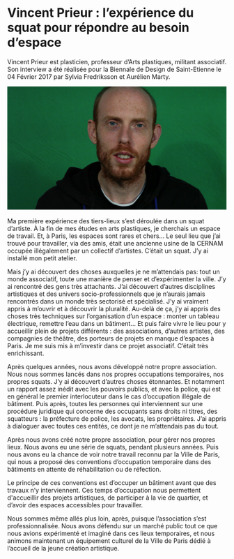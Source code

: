 # **Vincent Prieur : l’expérience du squat pour répondre au besoin d’espace**

Vincent Prieur est plasticien, professeur d’Arts plastiques, militant associatif. Son interview a été réalisée pour la Biennale de Design de Saint-Etienne le 04 Février 2017 par Sylvia Fredriksson et Aurélien Marty.

![](/assets/vincent_prieur.png)

Ma première expérience des tiers-lieux s’est déroulée dans un squat d’artiste. À la fin de mes études en arts plastiques, je cherchais un espace de travail. Et, à Paris, les espaces sont rares et chers... Le seul lieu que j’ai trouvé pour travailler, via des amis, était une ancienne usine de la CERNAM occupée illégalement par un collectif d’artistes. C’était un squat. J’y ai installé mon petit atelier.

Mais j’y ai découvert des choses auxquelles je ne m’attendais pas: tout un monde associatif, toute une manière de penser et d’expérimenter la ville. J’y ai rencontré des gens très attachants. J’ai découvert d’autres disciplines artistiques et des univers socio-professionnels que je n’aurais jamais rencontrés dans un monde très sectorisé et spécialisé. J’y ai vraiment appris à m’ouvrir et à découvrir la pluralité. Au-delà de ça, j’y ai appris des choses très techniques sur l’organisation d’un espace : monter un tableau électrique, remettre l’eau dans un bâtiment… Et puis faire vivre le lieu pour y accueillir plein de projets différents : des associations, d’autres artistes, des compagnies de théâtre, des porteurs de projets en manque d’espaces à Paris. Je me suis mis à m’investir dans ce projet associatif. C’était très enrichissant.

Après quelques années, nous avons développé notre propre association. Nous nous sommes lancés dans nos propres occupations temporaires, nos propres squats. J’y ai découvert d’autres choses étonnantes. Et notamment un rapport assez inédit avec les pouvoirs publics, et avec la police, qui est en général le premier interlocuteur dans le cas d’occupation illégale de bâtiment. Puis après, toutes les personnes qui interviennent sur une procédure juridique qui concerne des occupants sans droits ni titres, des squatteurs : la préfecture de police, les avocats, les propriétaires. J’ai appris à dialoguer avec toutes ces entités, ce dont je ne m’attendais pas du tout.

Après nous avons créé notre propre association, pour gérer nos propres lieux. Nous avons eu une série de squats, pendant plusieurs années. Puis nous avons eu la chance de voir notre travail reconnu par la Ville de Paris, qui nous a proposé des conventions d’occupation temporaire dans des bâtiments en attente de réhabilitation ou de réfection.

Le principe de ces conventions est d’occuper un bâtiment avant que des travaux n’y interviennent. Ces temps d’occupation nous permettent d'accueillir des projets artistiques, de participer à la vie de quartier, et d’avoir des espaces accessibles pour travailler.

Nous sommes même allés plus loin, après, puisque l’association s’est professionnalisée. Nous avons défendu sur un marché public tout ce que nous avions expérimenté et imaginé dans ces lieux temporaires, et nous animons maintenant un équipement culturel de la Ville de Paris dédié à l’accueil de la jeune création artistique.


